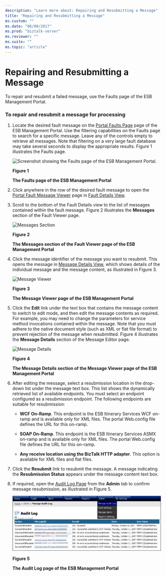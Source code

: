 ```yaml
---
description: "Learn more about: Repairing and Resubmitting a Message"
title: "Repairing and Resubmitting a Message"
ms.custom: ""
ms.date: "06/08/2017"
ms.prod: "biztalk-server"
ms.reviewer: ""
ms.suite: ""
ms.topic: "article"
---
```

# Repairing and Resubmitting a Message
To repair and resubmit a failed message, use the Faults page of the ESB Management Portal.  
  
### To repair and resubmit a message for processing  
  
1.  Locate the desired fault message on the [Portal Faults Page](../esb-toolkit/portal-faults-page.md) page of the ESB Management Portal. Use the filtering capabilities on the Faults page to search for a specific message. Leave any of the controls empty to retrieve all messages. Note that filtering on a very large fault database may take several seconds to display the appropriate results. Figure 1 illustrates the Faults page.  
  
     ![Screenshot showing the Faults page of the ESB Management Portal.](../esb-toolkit/media/faultspage.gif "Faults page")  
  
     **Figure 1**  
  
     **The Faults page of the ESB Management Portal**  
  
2.  Click anywhere in the row of the desired fault message to open the [Portal Fault Message Viewer](../esb-toolkit/portal-fault-message-viewer.md) page in [Fault Details View](../esb-toolkit/fault-details-view.md).  
  
3.  Scroll to the bottom of the Fault Details view to the list of messages contained within the fault message. Figure 2 illustrates the **Messages** section of the Fault Viewer page.  
  
     ![Messages Section](../esb-toolkit/media/ch8-messagessection.gif "Ch8-MessagesSection")  
  
     **Figure 2**  
  
     **The Messages section of the Fault Viewer page of the ESB Management Portal**  
  
4.  Click the message identifier of the message you want to resubmit. This opens the message in [Message Details View](../esb-toolkit/message-details-view.md), which shows details of the individual message and the message content, as illustrated in Figure 3.  
  
     ![Message Viewer](../esb-toolkit/media/ch8-messageviewer.gif "Ch8-MessageViewer")  
  
     **Figure 3**  
  
     **The Message Viewer page of the ESB Management Portal**  
  
5.  Click the **Edit** link under the text box that contains the message content to switch to edit mode, and then edit the message contents as required. For example, you may need to change the parameters for service method invocations contained within the message. Note that you must adhere to the native document style (such as XML or flat file format) to prevent rejection of the message when resubmitted. Figure 4 illustrates the **Message Details** section of the Message Editor page.  
  
     ![Message Details](../esb-toolkit/media/ch8-messagedetails.gif "Ch8-MessageDetails")  
  
     **Figure 4**  
  
     **The Message Details section of the Message Viewer page of the ESB Management Portal**  
  
6.  After editing the message, select a resubmission location in the drop-down list under the message text box. This list shows the dynamically retrieved list of available endpoints. You must select an endpoint configured as a resubmission endpoint. The following endpoints are suitable for resubmission:  
  
    -   **WCF On-Ramp**. This endpoint is the ESB Itinerary Services WCF on-ramp and is available only for XML files. The portal Web.config file defines the URL for this on-ramp.  
  
    -   **SOAP On-Ramp**. This endpoint is the ESB Itinerary Services ASMX on-ramp and is available only for XML files. The portal Web.config file defines the URL for this on-ramp.  
  
    -   **Any receive location using the BizTalk HTTP adapter**. This option is available for XML files and flat files.  
  
7.  Click the **Resubmit** link to resubmit the message. A message indicating the **Resubmission Status** appears under the message content text box.  
  
8.  If required, open the [Audit Log Page](../esb-toolkit/audit-log-page.md) from the **Admin** tab to confirm message resubmission, as illustrated in Figure 5.  
  
     ![AuditLog Page Small View](../esb-toolkit/media/ch8-auditlogpagesmallview.gif "Ch8-AuditLogPageSmallView")  
  
     **Figure 5**  
  
     **The Audit Log page of the ESB Management Portal**
